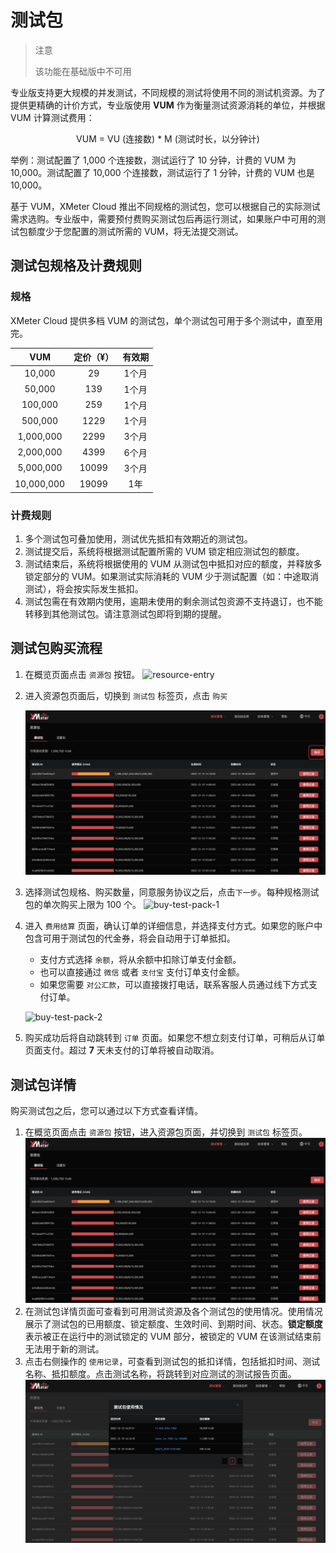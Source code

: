 # 测试包

> 注意
>
> 该功能在基础版中不可用

专业版支持更大规模的并发测试，不同规模的测试将使用不同的测试机资源。为了提供更精确的计价方式，专业版使用 **VUM** 作为衡量测试资源消耗的单位，并根据 VUM 计算测试费用：

<center>VUM = VU (连接数) * M (测试时长，以分钟计)</center>

举例：测试配置了 1,000 个连接数，测试运行了 10 分钟，计费的 VUM 为 10,000。测试配置了 10,000 个连接数，测试运行了 1 分钟，计费的 VUM 也是 10,000。

基于 VUM，XMeter Cloud 推出不同规格的测试包，您可以根据自己的实际测试需求选购。专业版中，需要预付费购买测试包后再运行测试，如果账户中可用的测试包额度少于您配置的测试所需的 VUM，将无法提交测试。

## 测试包规格及计费规则

### 规格

XMeter Cloud 提供多档 VUM 的测试包，单个测试包可用于多个测试中，直至用完。

|    VUM     | 定价（¥） | 有效期 |
| :--------: | :-------: | :----: |
|   10,000   |    29     | 1个月  |
|   50,000   |    139    | 1个月  |
|  100,000   |    259    | 1个月  |
|  500,000   |   1229    | 1个月  |
| 1,000,000  |   2299    | 3个月  |
| 2,000,000  |   4399    | 6个月  |
| 5,000,000  |   10099   | 3个月  |
| 10,000,000 |   19099   |  1年   |

### 计费规则

1. 多个测试包可叠加使用，测试优先抵扣有效期近的测试包。
2. 测试提交后，系统将根据测试配置所需的 VUM 锁定相应测试包的额度。
3. 测试结束后，系统将根据使用的 VUM 从测试包中抵扣对应的额度，并释放多锁定部分的 VUM。如果测试实际消耗的 VUM 少于测试配置（如：中途取消测试），将会按实际发生抵扣。
4. 测试包需在有效期内使用，逾期未使用的剩余测试包资源不支持退订，也不能转移到其他测试包。请注意测试包即将到期的提醒。

## 测试包购买流程

1. 在概览页面点击 `资源包` 按钮。
   ![resource-entry](../_assets/test-pack-enter.png)

2. 进入资源包页面后，切换到 `测试包` 标签页，点击 `购买` 

   ![test-to-buy](../_assets/test-to-buy.png)

3. 选择测试包规格、购买数量，同意服务协议之后，点击`下一步`。每种规格测试包的单次购买上限为 100 个。
   ![buy-test-pack-1](../_assets/test-pack-buy.png)

4. 进入 `费用结算` 页面，确认订单的详细信息，并选择支付方式。如果您的账户中包含可用于测试包的代金券，将会自动用于订单抵扣。

   - 支付方式选择 `余额`，将从余额中扣除订单支付金额。
   - 也可以直接通过 `微信` 或者 `支付宝` 支付订单支付金额。
   - 如果您需要 `对公汇款`，可以直接拨打电话，联系客服人员通过线下方式支付订单。

   ![buy-test-pack-2](../_assets/test-pack-purchase.png)

5. 购买成功后将自动跳转到 `订单` 页面。如果您不想立刻支付订单，可稍后从订单页面支付。超过 **7** 天未支付的订单将被自动取消。

## 测试包详情

购买测试包之后，您可以通过以下方式查看详情。

1. 在概览页面点击 `资源包` 按钮，进入资源包页面，并切换到 `测试包` 标签页。![test-pack-page](../_assets/test-page.png)
2. 在测试包详情页面可查看到可用测试资源及各个测试包的使用情况。使用情况展示了测试包的已用额度、锁定额度、生效时间、到期时间、状态。**锁定额度**表示被正在运行中的测试锁定的 VUM 部分，被锁定的 VUM 在该测试结束前无法用于新的测试。
3. 点击右侧操作的 `使用记录`，可查看到测试包的抵扣详情，包括抵扣时间、测试名称、抵扣额度。点击测试名称，将跳转到对应测试的测试报告页面。![test-pack-usage](../_assets/test-usage.png)
